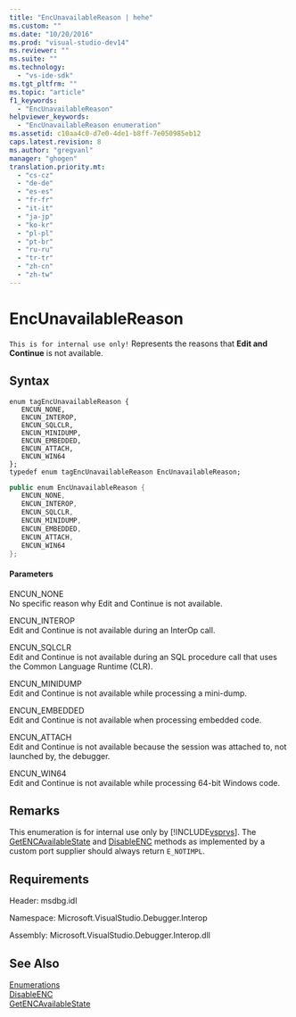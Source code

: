 ```yaml
---
title: "EncUnavailableReason | hehe"
ms.custom: ""
ms.date: "10/20/2016"
ms.prod: "visual-studio-dev14"
ms.reviewer: ""
ms.suite: ""
ms.technology: 
  - "vs-ide-sdk"
ms.tgt_pltfrm: ""
ms.topic: "article"
f1_keywords: 
  - "EncUnavailableReason"
helpviewer_keywords: 
  - "EncUnavailableReason enumeration"
ms.assetid: c10aa4c0-d7e0-4de1-b8ff-7e050985eb12
caps.latest.revision: 8
ms.author: "gregvanl"
manager: "ghogen"
translation.priority.mt: 
  - "cs-cz"
  - "de-de"
  - "es-es"
  - "fr-fr"
  - "it-it"
  - "ja-jp"
  - "ko-kr"
  - "pl-pl"
  - "pt-br"
  - "ru-ru"
  - "tr-tr"
  - "zh-cn"
  - "zh-tw"
---
```

# EncUnavailableReason
`This is for internal use only!` Represents the reasons that **Edit and Continue** is not available.  
  
## Syntax  
  
```cpp#  
enum tagEncUnavailableReason {  
   ENCUN_NONE,  
   ENCUN_INTEROP,  
   ENCUN_SQLCLR,  
   ENCUN_MINIDUMP,  
   ENCUN_EMBEDDED,  
   ENCUN_ATTACH,  
   ENCUN_WIN64  
};  
typedef enum tagEncUnavailableReason EncUnavailableReason;  
```  
  
```c#  
public enum EncUnavailableReason {  
   ENCUN_NONE,  
   ENCUN_INTEROP,  
   ENCUN_SQLCLR,  
   ENCUN_MINIDUMP,  
   ENCUN_EMBEDDED,  
   ENCUN_ATTACH,  
   ENCUN_WIN64  
};  
```  
  
#### Parameters  
 ENCUN_NONE  
 No specific reason why Edit and Continue is not available.  
  
 ENCUN_INTEROP  
 Edit and Continue is not available during an InterOp call.  
  
 ENCUN_SQLCLR  
 Edit and Continue is not available during an SQL procedure call that uses the Common Language Runtime (CLR).  
  
 ENCUN_MINIDUMP  
 Edit and Continue is not available while processing a mini-dump.  
  
 ENCUN_EMBEDDED  
 Edit and Continue is not available when processing embedded code.  
  
 ENCUN_ATTACH  
 Edit and Continue is not available because the session was attached to, not launched by, the debugger.  
  
 ENCUN_WIN64  
 Edit and Continue is not available while processing 64-bit Windows code.  
  
## Remarks  
 This enumeration is for internal use only by [!INCLUDE[vsprvs](../code-quality/includes/vsprvs_md.md)]. The [GetENCAvailableState](../extensibility-debugger-reference/idebugprocess3--getencavailablestate.md) and [DisableENC](../extensibility-debugger-reference/idebugprocess3--disableenc.md) methods as implemented by a custom port supplier should always return `E_NOTIMPL`.  
  
## Requirements  
 Header: msdbg.idl  
  
 Namespace: Microsoft.VisualStudio.Debugger.Interop  
  
 Assembly: Microsoft.VisualStudio.Debugger.Interop.dll  
  
## See Also  
 [Enumerations](../extensibility-debugger-reference/enumerations--visual-studio-debugging-.md)   
 [DisableENC](../extensibility-debugger-reference/idebugprocess3--disableenc.md)   
 [GetENCAvailableState](../extensibility-debugger-reference/idebugprocess3--getencavailablestate.md)